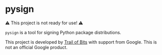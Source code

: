 pysign
======

⚠️ This project is not ready for use! ⚠️

`pysign` is a tool for signing Python package distributions.

This project is developed by [Trail of Bits](https://www.trailofbits.com/) with
support from Google. This is not an official Google product.

